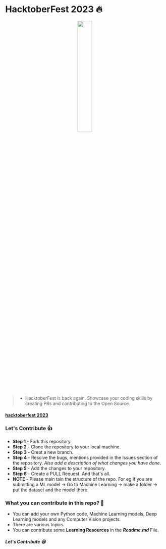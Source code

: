 # HacktoberFest 2023 :fire:

<p align="center">
    <a href="https://hacktoberfest.com//">
        <img src="https://hacktoberfest.com/_next/static/media/logo-hacktoberfest--horizontal.ebc5fdc8.svg" width="30%">
    </a>
</p>

> - HacktoberFest is back again. Showcase your coding skills by creating PRs and contributing to the Open Source.

#### [hacktoberfest 2023](https://hacktoberfest.com/)

### Let's Contribute :+1:

- **Step 1** - Fork this repository.
- **Step 2** - Clone the repository to your local machine.
- **Step 3** - Creat a new branch.
- **Step 4** - Resolve the bugs, mentions provided in the Issues section of the repository. _Also add a description of what changes you have done_.
- **Step 5** - Add the changes to your repository.
- **Step 6** - Create a PULL Request. And that's all.
- **NOTE** - Please main tain the structure of the repo. For eg if you are submitting a ML model -> Go to Machine Learning -> make a folder -> put the dataset and the model there.

### What you can contribute in this repo? :punch:

- You can add your own Python code, Machine Learning models, Deep Learning models and any Computer Vision projects.
- There are various topics.
- You can contribute some **Learning Resources** in the **_Readme.md_** File.

##### Let's Contribute :smiley:
